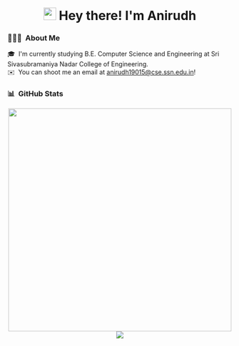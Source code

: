 <h1 align="center">
  <img src="https://media.giphy.com/media/hvRJCLFzcasrR4ia7z/giphy.gif" width="28"> Hey there! I'm Anirudh
</h1>

### 👨🏻‍💻 &nbsp;About Me

🎓 &nbsp;I'm currently studying B.E. Computer Science and Engineering at Sri Sivasubramaniya Nadar College of Engineering.\
✉️ &nbsp;You can shoot me an email at anirudh19015@cse.ssn.edu.in!


### 📊 &nbsp;GitHub Stats
<p align="center">
<img width="500em" src="https://github-readme-streak-stats.herokuapp.com/?user=AAnirudh07&theme=tokyonight"/>
<br>
<a href="https://github.com/AAnirudh07">
  <img src="https://github-readme-stats-eight-theta.vercel.app/api/top-langs/?username=AAnirudh07&layout=compact&langs_count=8&theme=algolia"/>
</a>
</p>

